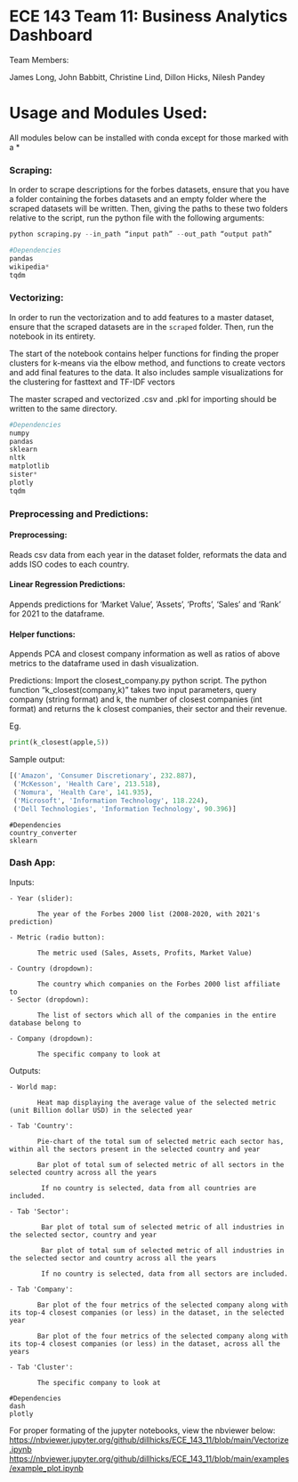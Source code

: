 # ECE 143 Team 11: Business Analytics Dashboard

Team Members:

James Long, John Babbitt, Christine Lind, Dillon Hicks, Nilesh Pandey


# Usage and Modules Used:

All modules below can be installed with conda except for those marked with a *

### Scraping:

In order to scrape descriptions for the forbes datasets, ensure that you have a folder containing the forbes datasets and an empty folder where the scraped datasets will be written. Then, giving the paths to these two folders relative to the script, run the python file with the following arguments:

```python
python scraping.py --in_path “input path” --out_path “output path”
```

```python
#Dependencies 
pandas
wikipedia*
tqdm
```


### Vectorizing:


In order to run the vectorization and to add features to a master dataset, ensure that the scraped datasets are in the `scraped` folder. Then, run the notebook in its entirety. 

The start of the notebook contains helper functions for finding the proper clusters for k-means via the elbow method, and functions to create vectors and add final features to the data. It also includes sample visualizations for the clustering for fasttext and TF-IDF vectors

The master scraped and vectorized .csv and .pkl for importing should be written to the same directory. 


```python
#Dependencies 
numpy
pandas
sklearn
nltk
matplotlib
sister*
plotly
tqdm
```

### Preprocessing and Predictions:

#### Preprocessing: 
Reads csv data from each year in the dataset folder, reformats the data and adds ISO codes to each country. 

#### Linear Regression Predictions:
Appends predictions for ‘Market Value’, ’Assets’, ‘Profts’, ‘Sales’ and ‘Rank’ for 2021 to the dataframe. 

#### Helper functions: 
Appends PCA and closest company information as well as ratios of above metrics to the dataframe used in dash visualization. 

Predictions:
Import the closest_company.py python script. The python function “k_closest(company,k)” takes two input parameters, query company (string format) and k, the number of closest companies (int format) and returns the k closest companies, their sector and their revenue.

Eg. 
```python
print(k_closest(apple,5))
```

Sample output:

```python
[('Amazon', 'Consumer Discretionary', 232.887),
 ('McKesson', 'Health Care', 213.518),
 ('Nomura', 'Health Care', 141.935),
 ('Microsoft', 'Information Technology', 118.224),
 ('Dell Technologies', 'Information Technology', 90.396)]
```

```
#Dependencies 
country_converter
sklearn
```


### Dash App:

Inputs: 

    - Year (slider): 

           The year of the Forbes 2000 list (2008-2020, with 2021's prediction)
           
    - Metric (radio button): 
    
           The metric used (Sales, Assets, Profits, Market Value)
           
    - Country (dropdown): 
    
           The country which companies on the Forbes 2000 list affiliate to
    - Sector (dropdown): 
    
           The list of sectors which all of the companies in the entire database belong to
          
    - Company (dropdown):
    
           The specific company to look at

Outputs:

    - World map: 
    
           Heat map displaying the average value of the selected metric (unit Billion dollar USD) in the selected year
           
    - Tab 'Country': 
    
           Pie-chart of the total sum of selected metric each sector has, within all the sectors present in the selected country and year
           
           Bar plot of total sum of selected metric of all sectors in the selected country across all the years
           
            If no country is selected, data from all countries are included.
           
    - Tab 'Sector': 
    
            Bar plot of total sum of selected metric of all industries in the selected sector, country and year
            
            Bar plot of total sum of selected metric of all industries in the selected sector and country across all the years
            
            If no country is selected, data from all sectors are included.

    - Tab 'Company': 

           Bar plot of the four metrics of the selected company along with its top-4 closest companies (or less) in the dataset, in the selected year

           Bar plot of the four metrics of the selected company along with its top-4 closest companies (or less) in the dataset, across all the years
           
    - Tab 'Cluster': 
    
           The specific company to look at
           

```
#Dependencies 
dash
plotly
```

For proper formating of the jupyter notebooks, view the nbviewer below:
https://nbviewer.jupyter.org/github/dillhicks/ECE_143_11/blob/main/Vectorize.ipynb
https://nbviewer.jupyter.org/github/dillhicks/ECE_143_11/blob/main/examples/example_plot.ipynb

